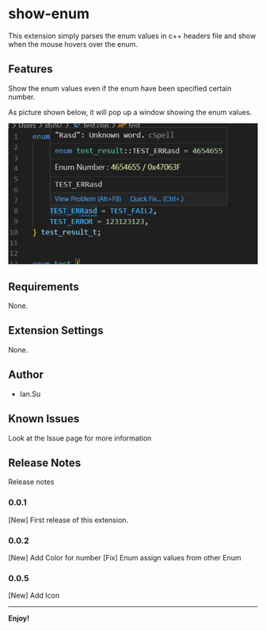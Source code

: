 # show-enum

This extension simply parses the enum values in c++ headers file and show when the mouse hovers over the enum.

## Features

Show the enum values even if the enum have been specified certain number.

As picture shown below, it will pop up a window showing the enum values.

![Alt text](general_view.png)

## Requirements

None.

## Extension Settings

None.

## Author

- Ian.Su

## Known Issues

Look at the Issue page for more information

## Release Notes

Release notes

### 0.0.1

[New] First release of this extension.

### 0.0.2

[New] Add Color for number
[Fix] Enum assign values from other Enum

### 0.0.5

[New] Add Icon

---

**Enjoy!**
